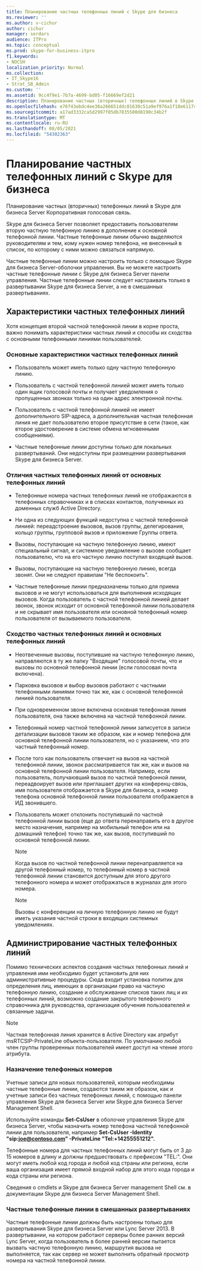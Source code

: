 ```yaml
---
title: Планирование частных телефонных линий с Skype для бизнеса
ms.reviewer: ''
ms.author: v-cichur
author: cichur
manager: serdars
audience: ITPro
ms.topic: conceptual
ms.prod: skype-for-business-itpro
f1.keywords:
- NOCSH
localization_priority: Normal
ms.collection:
- IT_Skype16
- Strat_SB_Admin
ms.custom: ''
ms.assetid: 9cc4f9e1-7b7a-4699-bd05-f16669ef2d21
description: Планирование частных (вторичных) телефонных линий в Skype для бизнеса Server Корпоративная голосовая связь.
ms.openlocfilehash: e76f43ebdc4ee38a266651ddc81630c51a9ef976a1f18e6117cec9a1925fe5ce
ms.sourcegitcommit: a17ad3332ca5d2997f85db7835500d8190c34b2f
ms.translationtype: MT
ms.contentlocale: ru-RU
ms.lasthandoff: 08/05/2021
ms.locfileid: "54302363"
---
```

# <a name="plan-for-private-telephone-lines-with-skype-for-business"></a>Планирование частных телефонных линий с Skype для бизнеса
 
Планирование частных (вторичных) телефонных линий в Skype для бизнеса Server Корпоративная голосовая связь.
  
Skype для бизнеса Server позволяет предоставить пользователям вторую частную телефонную линию в дополнение к основной телефонной линии. Частные телефонные линии обычно выделяются руководителям и тем, кому нужен номер телефона, не внесенный в список, по которому с ними можно связаться напрямую.
  
Частные телефонные линии можно настроить только с помощью Skype для бизнеса Server-оболочки управления. Вы не можете настроить частные телефонные линии с Skype для бизнеса Server панели управления. Частные телефонные линии следует настраивать только в развертывании Skype для бизнеса Server, а не в смешанных развертываниях.
  
## <a name="characteristics-of-private-telephone-lines"></a>Характеристики частных телефонных линий

Хотя концепция второй частной телефонной линии в корне проста, важно понимать характеристики частных линий и способы их сходства с основными телефонными линиями пользователей.
  
### <a name="general-characteristics-of-private-telephone-lines"></a>Основные характеристики частных телефонных линий

- Пользователь может иметь только одну частную телефонную линию.
    
- Пользователь с частной телефонной линией может иметь только один ящик голосовой почты и получает уведомления о пропущенных звонках только на один адрес электронной почты.
    
- Пользователь с частной телефонной линией не имеет дополнительного SIP-адреса, а дополнительная частная телефонная линия не дает пользователю второе присутствие в сети (такое, как второе удостоверение в системе обмена мгновенными сообщениями). 
    
- Частные телефонные линии доступны только для локальных развертываний. Они недоступны при размещении развертывания Skype для бизнеса Server.
    
### <a name="how-private-telephone-lines-differ-from-primary-telephone-lines"></a>Отличия частных телефонных линий от основных телефонных линий

- Телефонные номера частных телефонных линий не отображаются в телефонных справочниках и в списках контактов, полученных из доменных служб Active Directory.
    
- Ни одна из следующих функций недоступна с частной телефонной линией: переадстроение вызовов, вызов группы, делегирования, кольцо группы, групповой вызов и приложение Группы ответа.
    
- Вызовы, поступающие на частную телефонную линию, имеют специальный сигнал, и системное уведомление о вызове сообщает пользователю, что на его частную линию поступил входящий вызов.
    
- Вызовы, поступающие на частную телефонную линию, всегда звонят. Они не следуют правилам "Не беспокоить".
    
- Частные телефонные линии предназначены только для приема вызовов и не могут использоваться для выполнения исходящих вызовов. Когда пользователь с частной телефонной линией делает звонок, звонок исходит от основной телефонной линии пользователя и не скрывает имя пользователя или основной телефонный номер пользователя от вызываемого пользователя.
    
### <a name="how-private-telephone-lines-are-similar-to-primary-telephone-lines"></a>Сходство частных телефонных линий и основных телефонных линий

- Неотвеченные вызовы, поступившие на частную телефонную линию, направляются в ту же папку "Входящие" голосовой почты, что и вызовы по основной телефонной линии (если голосовая почта включена).
    
- Парковка вызовов и выбор вызовов работают с частными телефонными линиями точно так же, как с основной телефонной линией пользователя.
    
- При одновременном звоне включена основная телефонная линия пользователя, она также включена на частной телефонной линии.
    
- Телефонный номер частной телефонной линии записуется в записи детализации вызовов таким же образом, как и номер телефона для основной телефонной линии пользователя, но с указанием, что это частный телефонный номер.
    
- После того как пользователь отвечает на вызов на частной телефонной линии, звонок рассматривается так же, как и вызов на основной телефонной линии пользователя. Например, если пользователь, получаювший вызов по частной телефонной линии, переадвоирует вызов или приглашает других на конференц-связь, имя пользователя отображается в Skype для бизнеса, а номер телефона основной телефонной линии пользователя отображается в ИД звонившего.
    
- Пользователь может отклонить поступивший по частной телефонной линии вызов (еще до ответа перенаправить его в другое место назначения, например на мобильный телефон или на домашний телефон) точно так же, как вызов, поступивший по основной телефонной линии. 
    
    > [!NOTE]
    > Когда вызов по частной телефонной линии перенаправляется на другой телефонный номер, то телефонный номер в частной телефонной линии становится доступным для этого другого телефонного номера и может отображаться в журналах для этого номера. 
  
    > [!NOTE]
    > Вызовы с конференции на личную  телефонную линию не будут иметь указания частной строки в входящих системных уведомлениях.
  
## <a name="administering-private-telephone-lines"></a>Администрирование частных телефонных линий

Помимо технических аспектов создания частных телефонных линий и управления ими необходимо будет установить для них административные процедуры. Сюда входит установка политик для определения лиц, имеющих в организации право на частную телефонную линию, создание и обслуживание списков таких лиц и их телефонных линий, возможно создание закрытого телефонного справочника для руководства, организация обучения пользователей и связанные задачи.
  
> [!NOTE]
> Частная телефонная линия хранится в Active Directory как атрибут msRTCSIP-PrivateLine объекта-пользователя. По умолчанию любой член группы проверенных пользователей имеет доступ на чтение этого атрибута. 
  
### <a name="assigning-telephone-numbers"></a>Назначение телефонных номеров

 Учетные записи для новых пользователей, которым необходимы частные телефонные линии, создаются таким же образом, как и учетные записи без частных телефонных линий, с помощью панели управления Skype для бизнеса Server или Skype для бизнеса Server Management Shell.
  
Используйте команды **Set-CsUser** в оболочке управления Skype для бизнеса Server, чтобы назначить номер телефона частной телефонной линии для пользователя, например **Set-CsUser -Identity "sip:joe@contoso.com" -PrivateLine "Tel:+14255551212".**
  
Телефонные номера для частных телефонных линий могут быть от 3 до 15 номеров в длину и должны предшествовать с префиксом "TEL:". Они могут иметь любой код города и любой код страны или региона, если ваша организация имеет прямой входной набор для этого кода города и кода страны или региона. 
  
Сведения о cmdlets и Skype для бизнеса Server management Shell см. в документации Skype для бизнеса Server Management Shell.
  
### <a name="private-telephone-lines-in-mixed-deployments"></a>Частные телефонные линии в смешанных развертываниях

Частные телефонные линии должны быть настроены только для развертывания Skype для бизнеса Server или Lync Server 2013. В развертывании, на котором работают серверы более ранних версий Lync Server, когда пользователь в более ранней версии пытается вызвать частную телефонную линию, маршрутия вызова не выполняется, так как сервер не может выполнить обратный просмотр номера на частной телефонной линии.
  

